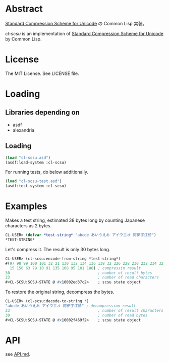 # Abstract

[Standard Compression Scheme for Unicode](http://unicode.org/reports/tr6/)
の Common Lisp 実装。

*cl-scsu* is an implementation of
[Standard Compression Scheme for Unicode](http://unicode.org/reports/tr6/)
by Common Lisp.

# License

The MIT License. See LICENSE file.

# Loading

## Libraries depending on

* asdf
* alexandria

## Loading

```lisp
(load "cl-scsu.asd")
(asdf:load-system :cl-scsu)
```

For running tests, do below additionally.

```lisp
(load "cl-scsu-test.asd")
(asdf:test-system :cl-scsu)
```

# Examples

Makes a test string, estimated 38 bytes long by counting Japanese characters as 2 bytes.

```lisp
CL-USER> (defvar *test-string* "abcde あいうえお アイウエオ 阿伊宇江於")
*TEST-STRING*
```

Let's compress it. The result is only 30 bytes long.

```lisp
CL-USER> (cl-scsu:encode-from-string *test-string*)
#(97 98 99 100 101 32 21 130 132 134 136 138 32 226 228 230 232 234 32
  15 150 63 79 10 91 135 108 95 101 188) ; compressin result
30                                       ; number of result bytes
23                                       ; number of read characters
#<CL-SCSU:SCSU-STATE @ #x10002ed37c2>    ; scsu state object
```

To restore the original string, decompress the bytes.

```lisp
CL-USER> (cl-scsu:decode-to-string *)
"abcde あいうえお アイウエオ 阿伊宇江於" ; decompression result
23                                       ; number of result characters
30                                       ; number of read bytes
#<CL-SCSU:SCSU-STATE @ #x10002f469f2>    ; scsu state object
```

# API

see [API.md](API.md).
